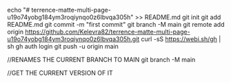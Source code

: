 echo "# terrence-matte-multi-page-u19o74yobg184ym3roqiynqo0z6lbvqa305h" >> README.md
git init
git add README.md
git commit -m "first commit"
git branch -M main
git remote add origin https://github.com/Kelevra82/terrence-matte-multi-page-u19o74yobg184ym3roqiynqo0z6lbvqa305h.git
curl -sS https://webi.sh/gh | sh
gh auth login
git push -u origin main

//RENAMES THE CURRENT BRANCH TO MAIN
git branch -M main

//GET THE CURRENT VERSION OF IT
